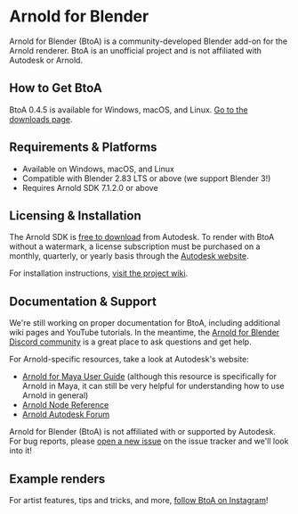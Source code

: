 # Arnold for Blender #

Arnold for Blender (BtoA) is a community-developed Blender add-on for the Arnold renderer. BtoA is an unofficial project and is not affiliated with Autodesk or Arnold.

## How to Get BtoA ##
BtoA 0.4.5 is available for Windows, macOS, and Linux. [Go to the downloads page](https://github.com/lunadigital/btoa/releases).

## Requirements & Platforms ##
* Available on Windows, macOS, and Linux
* Compatible with Blender 2.83 LTS or above (we support Blender 3!)
* Requires Arnold SDK 7.1.2.0 or above

## Licensing & Installation
The Arnold SDK is [free to download](https://www.arnoldrenderer.com/download/) from Autodesk. To render with BtoA without a watermark, a license subscription must be purchased on a monthly, quarterly, or yearly basis through the [Autodesk website](https://www.autodesk.com/products/arnold/overview).

For installation instructions, [visit the project wiki](https://github.com/lunadigital/btoa/wiki).

## Documentation & Support ##
We're still working on proper documentation for BtoA, including additional wiki pages and YouTube tutorials. In the meantime, the [Arnold for Blender Discord community](https://discord.com/invite/4QYv3vMGxS) is a great place to ask questions and get help.

For Arnold-specific resources, take a look at Autodesk's website:

- [Arnold for Maya User Guide](https://docs.arnoldrenderer.com/display/a5AFMUG/Arnold+for+Maya+User+Guide) (although this resource is specifically for Arnold in Maya, it can still be very helpful for understanding how to use Arnold in general)
- [Arnold Node Reference](https://docs.arnoldrenderer.com/display/A5NodeRef)
- [Arnold Autodesk Forum](https://forums.autodesk.com/t5/arnold/ct-p/arnold)

Arnold for Blender (BtoA) is not affiliated with or supported by Autodesk. For bug reports, please [open a new issue](https://github.com/lunadigital/btoa/issues) on the issue tracker and we'll look into it!

## Example renders ##
For artist features, tips and tricks, and more, [follow BtoA on Instagram](https://www.instagram.com/arnoldforblender/)!